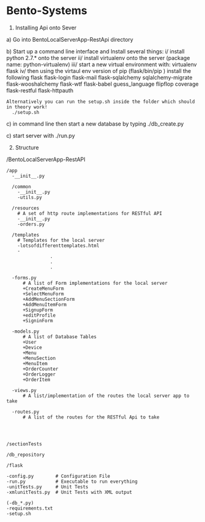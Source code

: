 # Bento-Systems

1. Installing Api onto Sever

a) Go into BentoLocalServerApp-RestApi directory

b) Start up a command line interface and Install several things:
    i/ install python 2.7.* onto the server
    ii/ install virtualenv onto the server (package name: python-virtualenv)
    iii/ start a new virtual environment with:
            virtualenv flask
    iv/ then using the virtaul env version of pip (flask/bin/pip <module>) install the following
          flask
          flask-login
          flask-mail
          flask-sqlalchemy
          sqlalchemy-migrate
          flask-wooshalchemy
          flask-wtf
          flask-babel
          guess_language
          flipflop
          coverage
          flask-restful
          flask-httpauth
	
	Alternatively you can run the setup.sh inside the folder which should in theory work!
      ./setup.sh

c) in command line then start a new database by typing
      ./db_create.py

c) start server with ./run.py

2. Structure

  /BentoLocalServerApp-RestAPI
    
    /app
      -__init__.py

      /common
        -__init__.py
        -utils.py

      /resources
        # A set of http route implementations for RESTful API
        -__init__.py
        -orders.py

      /templates
        # Templates for the local server
        -lotsofdifferenttemplates.html
        -
                    .
                    .
                    .
                    
      -forms.py
          # A list of Form implementations for the local server
          +CreateMenuForm
          +SelectMenuForm
          +AddMenuSectionForm
          +AddMenuItemForm
          +SignupForm
          +editProfile
          +SigninForm

      -models.py
          # A list of Database Tables
          +User
          +Device
          +Menu
          +MenuSection
          +MenuItem
          +OrderCounter
          +OrderLogger
          +OrderItem

      -views.py
          # A list/implementation of the routes the local server app to take
      
      -routes.py
          # A list of the routes for the RESTful Api to take




    /sectionTests

    /db_repository

    /flask

    -config.py        # Configuration File
    -run.py           # Executable to run everything
    -unitTests.py     # Unit Tests
    -xmlunitTests.py  # Unit Tests with XML output
    
    (-db_*.py)
    -requirements.txt
    -setup.sh


